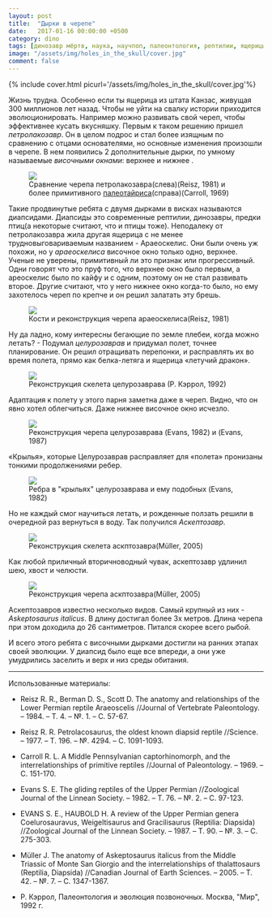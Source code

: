 ```yaml
---
layout: post
title:  "Дырки в черепе"
date:   2017-01-16 00:00:00 +0500
category: dino
tags: [динозавр мёртв, наука, научпоп, палеонтология, рептилии, ящерицы, пермский период, триасовый период, Petrolacosaurus kansensis, Araeoscelis, Coelurosauravus, Askeptosaurus]
image: "/assets/img/holes_in_the_skull/cover.jpg"
comment: false
---
```


{% include cover.html picurl='/assets/img/holes_in_the_skull/cover.jpg'%}

Жизнь трудна. Особенно если ты ящерица из штата Канзас, живущая 300 миллионов лет назад. Чтобы не уйти на свалку истории приходится эволюционировать. 
Например можно развивать свой череп, чтобы эффективнее кусать вкусняшку. Первым к таком решению пришел _петролакозавр_. Он в целом подрос и стал более изящным по сравнению с отцами основателями, но основные изменения произошли в черепе. В нем появились 2 дополнительные дырки, по умному называемые _височными окнами_: верхнее и нижнее . 

<figure>
  <img src="{{site.baseurl}}/assets/img/holes_in_the_skull/1.png"/>
  <figcaption>Сравнение черепа петролакозавра(слева)(Reisz, 1981) и более примитивного <a href="{{site.baseurl}}/dino/2016/12/21/amniotes/">палеотайриса</a>(справа)(Carroll, 1969)</figcaption>
</figure>

Такие продвинутые ребята с двумя дырками в висках называются диапсидами.
Диапсиды это современные рептилии, динозавры, предки птиц(а некоторые считают, что и птицы тоже).
Неподалеку от петролакозавра жила другая ящерица с не менее трудновыговариваемым названием - Араеоскелис. Они были очень уж похожи, но у _араеоскелиса_ височное окно только одно, верхнее. Ученые не уверены, примитивный ли это признак или прогрессивный. Одни говорят что это пруф того, что верхнее окно было первым, а ареоскелис было по кайфу и с одним, поэтому он не стал развивать второе. Другие считают, что у него нижнее окно когда-то было, но ему захотелось череп по крепче и он решил залатать эту брешь. 

<figure>
  <img src="{{site.baseurl}}/assets/img/holes_in_the_skull/2.png"/>
  <figcaption>Кости и реконструкция черепа араеоскелиса(Reisz, 1981)</figcaption>
</figure>

Ну да ладно, кому интересны бегающие по земле плебеи, когда можно летать? - Подумал _целурозаврав_ и придумал полет, точнее планирование. Он решил отращивать перепонки, и расправлять их во время полета, прямо как белка-летяга и ящерица «летучий дракон». 


<figure>
  <img src="{{site.baseurl}}/assets/img/holes_in_the_skull/3.png"/>
  <figcaption>Реконструкция скелета целурозаврава (Р. Кэррол, 1992)</figcaption>
</figure>

Адаптация к полету у этого парня заметна даже в череп. Видно, что он явно хотел облегчиться. Даже нижнее височное окно исчезло.

<figure>
  <img src="{{site.baseurl}}/assets/img/holes_in_the_skull/4.png"/>
  <figcaption>Реконструкция черепа целурозаврава (Evans, 1982) и (Evans, 1987)</figcaption>
</figure>

«Крылья», которые Целурозаврав расправляет для «полета» пронизаны тонкими продолжениями ребер. 

<figure>
  <img src="{{site.baseurl}}/assets/img/holes_in_the_skull/5.png"/>
  <figcaption>Ребра в "крыльях" целурозаврава и ему подобных (Evans, 1982)</figcaption>
</figure>

Но не каждый смог научиться летать, и рожденные ползать решили в очередной раз вернуться в воду. Так получился _Аскептозавр_.

<figure>
  <img src="{{site.baseurl}}/assets/img/holes_in_the_skull/6.png"/>
  <figcaption>Реконструкция скелета аскптозавра(Müller, 2005)</figcaption>
</figure>

Как любой приличный вторичноводный чувак, аскептозавр удлинил шею, хвост и челюсти. 

<figure>
  <img src="{{site.baseurl}}/assets/img/holes_in_the_skull/7.png"/>
  <figcaption>Реконструкция черепа аскптозавра(Müller, 2005)</figcaption>
</figure>

Аскептозавров известно несколько видов. Самый крупный из них - _Askeptosaurus italicus_. В длину достигал более 3х метров. Длина черепа при этом доходила до 26 сантиметров. Питался скорее всего рыбой. 

И всего этого ребята с височными дырками достигли на ранних этапах своей эволюции. У диапсид было еще все впереди, а они уже умудрились заселить и верх и низ среды обитания. 

---

Использованные материалы:
+ Reisz R. R., Berman D. S., Scott D. The anatomy and relationships of the Lower Permian reptile Araeoscelis //Journal of Vertebrate Paleontology. – 1984. – Т. 4. – №. 1. – С. 57-67.

+ Reisz R. R. Petrolacosaurus, the oldest known diapsid reptile //Science. – 1977. – Т. 196. – №. 4294. – С. 1091-1093.

+ Carroll R. L. A Middle Pennsylvanian captorhinomorph, and the interrelationships of primitive reptiles //Journal of Paleontology. – 1969. – С. 151-170.

+ Evans S. E. The gliding reptiles of the Upper Permian //Zoological Journal of the Linnean Society. – 1982. – Т. 76. – №. 2. – С. 97-123.

+ EVANS S. E., HAUBOLD H. A review of the Upper Permian genera Coelurosauravus, Weigeltisaurus and Gracilisaurus (Reptilia: Diapsida) //Zoological Journal of the Linnean Society. – 1987. – Т. 90. – №. 3. – С. 275-303.

+ Müller J. The anatomy of Askeptosaurus italicus from the Middle Triassic of Monte San Giorgio and the interrelationships of thalattosaurs (Reptilia, Diapsida) //Canadian Journal of Earth Sciences. – 2005. – Т. 42. – №. 7. – С. 1347-1367.

+ Р. Кэррол, Палеонтология и эволюция позвоночных. Москва, "Мир", 1992 г.

